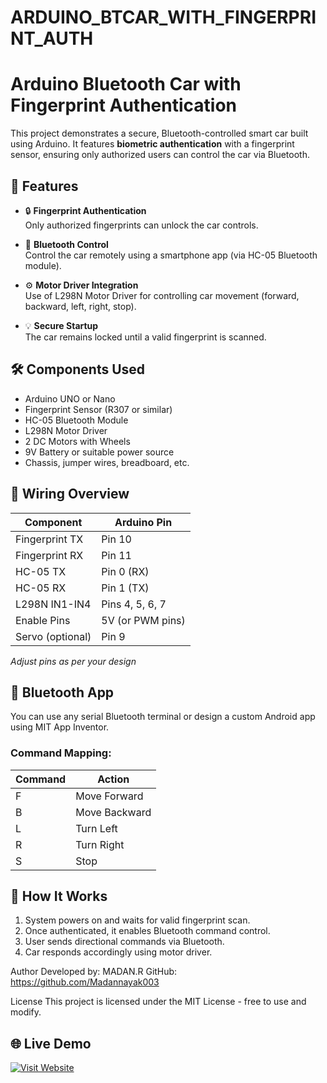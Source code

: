 # ARDUINO_BTCAR_WITH_FINGERPRINT_AUTH
# Arduino Bluetooth Car with Fingerprint Authentication

This project demonstrates a secure, Bluetooth-controlled smart car built using Arduino. It features **biometric authentication** with a fingerprint sensor, ensuring only authorized users can control the car via Bluetooth.

## 🚗 Features

- 🔒 **Fingerprint Authentication**  
  Only authorized fingerprints can unlock the car controls.

- 📱 **Bluetooth Control**  
  Control the car remotely using a smartphone app (via HC-05 Bluetooth module).

- ⚙️ **Motor Driver Integration**  
  Use of L298N Motor Driver for controlling car movement (forward, backward, left, right, stop).

- 💡 **Secure Startup**  
  The car remains locked until a valid fingerprint is scanned.

## 🛠️ Components Used

- Arduino UNO or Nano
- Fingerprint Sensor (R307 or similar)
- HC-05 Bluetooth Module
- L298N Motor Driver
- 2 DC Motors with Wheels
- 9V Battery or suitable power source
- Chassis, jumper wires, breadboard, etc.

## 🔌 Wiring Overview

| Component         | Arduino Pin |
|------------------|-------------|
| Fingerprint TX    | Pin 10      |
| Fingerprint RX    | Pin 11      |
| HC-05 TX          | Pin 0 (RX)  |
| HC-05 RX          | Pin 1 (TX)  |
| L298N IN1-IN4     | Pins 4, 5, 6, 7 |
| Enable Pins       | 5V (or PWM pins) |
| Servo (optional)  | Pin 9       |

*Adjust pins as per your design*

## 📱 Bluetooth App

You can use any serial Bluetooth terminal or design a custom Android app using MIT App Inventor.

### Command Mapping:
| Command | Action         |
|---------|----------------|
| F       | Move Forward   |
| B       | Move Backward  |
| L       | Turn Left      |
| R       | Turn Right     |
| S       | Stop           |

## 🧠 How It Works

1. System powers on and waits for valid fingerprint scan.
2. Once authenticated, it enables Bluetooth command control.
3. User sends directional commands via Bluetooth.
4. Car responds accordingly using motor driver.

Author
Developed by: MADAN.R
GitHub: https://github.com/Madannayak003

License
This project is licensed under the MIT License - free to use and modify.

## 🌐 Live Demo

[![Visit Website](https://img.shields.io/badge/View_Website-007BFF?style=for-the-badge&logo=google-chrome&logoColor=white)](https://madannayak003.github.io/-WEB-PAGE-/)
